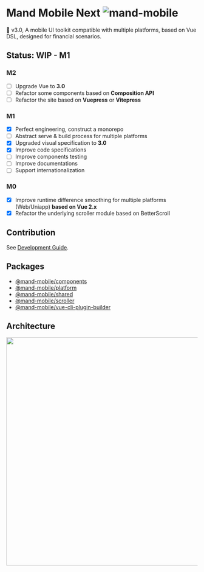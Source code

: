 # Mand Mobile Next ![mand-mobile](https://img.shields.io/npm/v/mand-mobile-next.svg)

🐡 v3.0, A mobile UI toolkit compatible with multiple platforms, based on Vue DSL, designed for financial scenarios.

## Status: WIP - M1

### M2

- [ ] Upgrade Vue to **3.0**
- [ ] Refactor some components based on **Composition API**
- [ ] Refactor the site based on **Vuepress** or **Vitepress**

### M1

- [x] Perfect engineering, construct a monorepo
- [ ] Abstract serve & build process for multiple platforms
- [x] Upgraded visual specification to **3.0**
- [x] Improve code specifications
- [ ] Improve components testing
- [ ] Improve documentations
- [ ] Support internationalization

### M0

- [x] Improve runtime difference smoothing for multiple platforms (Web/Uniapp) **based on Vue 2.x**
- [x] Refactor the underlying scroller module based on BetterScroll

## Contribution

See [Development Guide](./DEVELOPMENT.md).

## Packages

* [@mand-mobile/components](./packages/components)
* [@mand-mobile/platform](./packages/platform)
* [@mand-mobile/shared](./packages/shared)
* [@mand-mobile/scroller](./packages/scroller)
* [@mand-mobile/vue-cli-plugin-builder](./packages/vue-cli-plugin-builder)

## Architecture

<img src="https://pt-starimg.didistatic.com/static/starimg/img/o7q8VJJY6l1594973217799.png" width="600" alt="" />